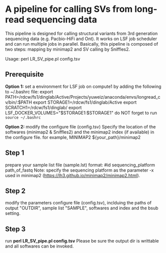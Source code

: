 # A pipeline for calling SVs from long-read sequencing data

This pipeline is designed for calling structural variants from 3rd generation sequencing data (e.g. Pacbio-HiFi and Ont). 
It works on LSF job scheduler and can run multiple jobs in parallel.
Basically, this pipeline is composed of two steps: mapping by minimap2 and SV calling by Sniffles2.  

Usage: perl LR_SV_pipe.pl config.tsv

## Prerequisite ##
**Option 1:** set a environment for LSF job on compute1 by adding the following to ~/.bashrc file:
    export PATH=/rdcw/fs1/dinglab/Active/Projects/yuweiz/anaconda/envs/longread_cv/bin/:$PATH
    export STORAGE1=/rdcw/fs1/dinglab/Active export SCRATCH1=/rdcw/fs1/dinglab/
    export LSF_DOCKER_VOLUMES="$STORAGE1:$STORAGE1"
  do NOT forget to run `source ~/.bashrc`
  
**Option 2:** modify the configure file (config.tsv)
    Specify the location of the softwares (minimap2 & Sniffles2) and the minimap2 index (if available) in the configure file.
    for example, MINIMAP2	${your_path}/minimap2

## Step 1 ## 
  prepare your sample list file (sample.lst)
  format: #id sequencing_platform path_of_fastq
  Note: specify the sequencing platform as the parameter -x used in minimap2 (https://lh3.github.io/minimap2/minimap2.html). 
  
## Step 2 ## 
  modify the parameters configure file (config.tsv), inclduing the paths of output "OUTDIR", sample list "SAMPLE", softwares and index and the bsub setting. 

## Step 3 ##
  run **perl LR_SV_pipe.pl config.tsv**
  Please be sure the output dir is writtable and all softwares can be invoked. 


